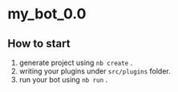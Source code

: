 # my_bot_0.0

## How to start

1. generate project using `nb create` .
2. writing your plugins under `src/plugins` folder.
3. run your bot using `nb run` .
